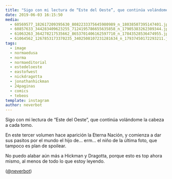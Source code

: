 ```yaml
---
title: "Sigo con mi lectura de “Este del Oeste”, que continúa volándome la cabeza a cada tomo"
date: 2019-06-03 16:15:50
media: 
  - 60569577_182617209395630_8082233375645980989_n_18038507395147401.jpg
  - 60857633_344283409623255_7124195786655635858_n_17905383262309344.jpg
  - 61063263_364278217535662_8653701406162597710_n_17843528536474955.jpg
  - 61064562_1267853173370235_3402508107231281634_n_17937450172293211.jpg
tags: 
  - image
  - normaedusa
  - norma
  - normaeditorial
  - estedeloeste
  - eastofwest
  - nickdragotta
  - jonathanhickman
  - 24paginas
  - comics
  - tebeos
template: instagram
author: neverbot
---
```


Sigo con mi lectura de “Este del Oeste”, que continúa volándome la cabeza a cada tomo.

En este tercer volumen hace aparición la Eterna Nación, y comienza a dar sus pasitos por el mundo el hijo de... erm... el niño de la última foto, que tampoco es plan de spoilear.

No puedo alabar aún más a Hickman y Dragotta, porque esto es top ahora mismo, al menos de todo lo que estoy leyendo.

([@neverbot](https://instagram.com/neverbot))
